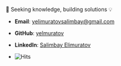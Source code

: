 🎯 Seeking knowledge, building solutions 💡

- **Email**: yelimuratovsalimbay@gmail.com
- **GitHub**: [yelmuratov](https://github.com/yelmuratov)
- **LinkedIn**: [Salimbay Elimuratov](https://www.linkedin.com/in/salimbayelmuratov/)
  
- ![Hits](https://hits.seeyoufarm.com/api/count/incr/badge.svg?url=https://github.com/yelmuratov/&title=Profile%20Views)
